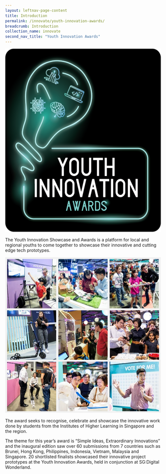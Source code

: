 ```yaml
---
layout: leftnav-page-content
title: Introduction
permalink: /innovate/youth-innovation-awards/
breadcrumb: Introduction
collection_name: innovate
second_nav_title: "Youth Innovation Awards"
---
```


<p><img src="/images/innovate/yia/YIAlogo_190508_YIA.png" alt="1" style="float:center;width:532px;height:591px;"></p>

The Youth Innovation Showcase and Awards is a platform for local and regional youths to come together to showcase their innovative and cutting edge tech prototypes. 

![2](/images/innovate/yia/yiacollage.png)

The award seeks to recognise, celebrate and showcase the innovative work done by students from the Institutes of Higher Learning in Singapore and the region.

The theme for this year’s award is “Simple Ideas, Extraordinary Innovations” and the inaugural edition saw over 60 submissions from 7 countries such as Brunei, Hong Kong, Philippines, Indonesia, Vietnam, Malaysia and Singapore. 20 shortlisted finalists showcased their innovative project prototypes at the Youth Innovation Awards, held in conjunction at SG:Digital Wonderland.
